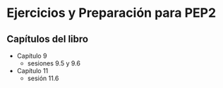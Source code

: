 # Ejercicios y Preparación para PEP2

## Capítulos del libro
- Capítulo 9
   - sesiones 9.5 y 9.6
- Capítulo 11
  - sesión 11.6